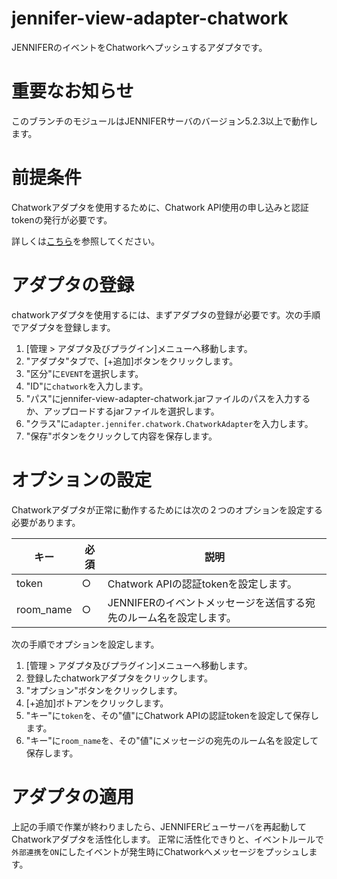 # jennifer-view-adapter-chatwork

JENNIFERのイベントをChatworkへプッシュするアダプタです。

# 重要なお知らせ

このブランチのモジュールはJENNIFERサーバのバージョン5.2.3以上で動作します。

# 前提条件
Chatworkアダプタを使用するために、Chatwork API使用の申し込みと認証tokenの発行が必要です。

詳しくは[こちら](https://help.chatwork.com/hc/ja/articles/203353760-チャットワークAPIとは-機能-ドキュメント-お申し込みなど-)を参照してください。

# アダプタの登録

chatworkアダプタを使用するには、まずアダプタの登録が必要です。次の手順でアダプタを登録します。

1. [管理 > アダプタ及びプラグイン]メニューへ移動します。
1. "アダプタ"タブで、[+追加]ボタンをクリックします。
1. "区分"に`EVENT`を選択します。
1. "ID"に`chatwork`を入力します。
1. "パス"にjennifer-view-adapter-chatwork.jarファイルのパスを入力するか、アップロードするjarファイルを選択します。
1. "クラス"に`adapter.jennifer.chatwork.ChatworkAdapter`を入力します。
1. "保存"ボタンをクリックして内容を保存します。

# オプションの設定

Chatworkアダプタが正常に動作するためには次の２つのオプションを設定する必要があります。

| キー | 必須 | 説明 |
| --- | --- | --- |
| token | ○ | Chatwork APIの認証tokenを設定します。 |
| room_name | ○ | JENNIFERのイベントメッセージを送信する宛先のルーム名を設定します。 | 

次の手順でオプションを設定します。
1. [管理 > アダプタ及びプラグイン]メニューへ移動します。
1. 登録したchatworkアダプタをクリックします。
1. "オプション"ボタンをクリックします。
1. [+追加]ボトアンをクリックします。
1. "キー"に`token`を、その"値"にChatwork APIの認証tokenを設定して保存します。
1. "キー"に`room_name`を、その"値"にメッセージの宛先のルーム名を設定して保存します。


# アダプタの適用
上記の手順で作業が終わりましたら、JENNIFERビューサーバを再起動してChatworkアダプタを活性化します。
正常に活性化できりと、イベントルールで`外部連携`を`ON`にしたイベントが発生時にChatworkへメッセージをプッシュします。


